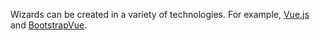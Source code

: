 Wizards can be created in a variety of technologies. 
For example, [Vue.js](https://vuejs.org/) and [BootstrapVue](https://bootstrap-vue.org/).

